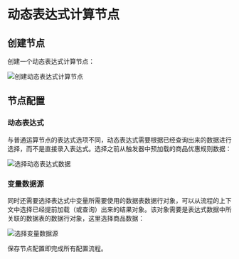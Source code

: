 # 动态表达式计算节点

## 创建节点

创建一个动态表达式计算节点：

![创建动态表达式计算节点](https://static-docs.nocobase.com/14613f73a7dfc822a30276c8c04cdeb7.png)

## 节点配置

### 动态表达式

与普通运算节点的表达式选项不同，动态表达式需要根据已经查询出来的数据进行选择，而不是直接录入表达式。选择之前从触发器中预加载的商品优惠规则数据：

![选择动态表达式数据](https://static-docs.nocobase.com/21ccc63e604dd90b7d26c3c33c12d671.png)

### 变量数据源

同时还需要选择表达式中变量所需要使用的数据表数据行对象，可以从流程的上下文中选择已经提前加载（或查询）出来的结果对象。该对象需要是表达式数据中所关联的数据表的数据行对象，这里选择商品数据：

![选择变量数据源](https://static-docs.nocobase.com/afbffe9661539d26e4b175ae8a4b28f7.png)

保存节点配置即完成所有配置流程。
